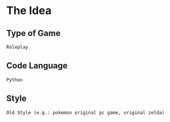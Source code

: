 # The Idea
## Type of Game
	Roleplay
## Code Language
	Python
## Style
	Old Style (e.g.: pokemon original pc game, original zelda)
